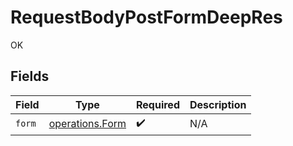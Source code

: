 # RequestBodyPostFormDeepRes

OK


## Fields

| Field                                              | Type                                               | Required                                           | Description                                        |
| -------------------------------------------------- | -------------------------------------------------- | -------------------------------------------------- | -------------------------------------------------- |
| `form`                                             | [operations.Form](../../models/operations/form.md) | :heavy_check_mark:                                 | N/A                                                |